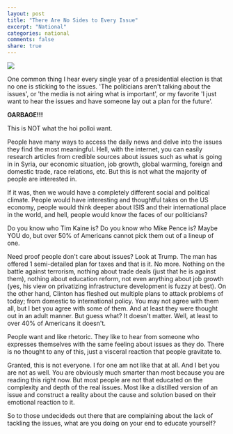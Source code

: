 ```yaml
---
layout: post
title: "There Are No Sides to Every Issue"
excerpt: "National"
categories: national
comments: false
share: true
---
```



![](http://www.jonathanmeres.com/wp-content/uploads/2014/07/the-big-issue-logo.jpg)


One common thing I hear every single year of a presidential election is that no one is sticking to the issues. 'The politicians aren't talking about the issues', or 'the media is not airing what is important', or my favorite 'I just want to hear the issues and have someone lay out a plan for the future'.


**GARBAGE!!!**


This is NOT what the hoi polloi want. 


People have many ways to access the daily news and delve into the issues they find the most meaningful. Hell, with the internet, you can easily research articles from credible sources about issues such as what is going in in Syria, our economic situation, job growth, global warming, foreign and domestic trade, race relations, etc. But this is not what the majority of people are interested in. 

If it was, then we would have a completely different social and political climate. People would have interesting and thoughtful takes on the US economy, people would think deeper about ISIS and their international place in the world, and hell, people would know the faces of our politicians?

Do you know who Tim Kaine is? Do you know who Mike Pence is? Maybe YOU do, but over 50% of Americans cannot pick them out of a lineup of one.

Need proof people don't care about issues? Look at Trump. The man has offered 1 semi-detailed plan for taxes and that is it. No more. Nothing on the battle against terrorism, nothing about trade deals (just that he is against them), nothing about education reform, not even anything about job growth (yes, his view on privatizing infrastructure development is fuzzy at best). On the other hand, Clinton has fleshed out multiple plans to attack problems of today; from domestic to international policy. You may not agree with them all, but I bet you agree with some of them. And at least they were thought out in an adult manner. But guess what? It doesn't matter. Well, at least to over 40% of Americans it doesn't.

People want and like rhetoric. They like to hear from someone who expresses themselves with the same feeling about issues as they do. There is no thought to any of this, just a visceral reaction that people gravitate to. 

Granted, this is not everyone. I for one am not like that at all. And I bet you are not as well. You are obviously much smarter than most because you are reading this right now. But most people are not that educated on the complexity and depth of the real issues. Most like a distilled version of an issue and construct a reality about the cause and solution based on their emotional reaction to it.


So to those undecideds out there that are complaining about the lack of tackling the issues, what are you doing on your end to educate yourself?



